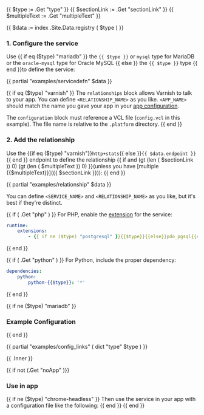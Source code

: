 <!-- Name the parameters -->
{{ $type := .Get "type" }}
{{ $sectionLink := .Get "sectionLink" }} <!-- The section of the page with more detail. -->
{{ $multipleText := .Get "multipleText" }} <!-- What the explicit endpoints define (what is multiple). -->

<!-- Get registry data for the service type. -->

{{ $data := index .Site.Data.registry ( $type ) }}

### 1. Configure the service

<!-- Clarify the `type` that should be used. -->
<!-- mysql.md is special, so change the sentence slightly to show all `type`s for the single endpoint. -->
Use {{ if eq ($type) "mariadb" }}
  the `{{ $type }}` or `mysql` type for MariaDB or the `oracle-mysql` type for Oracle MySQL
  {{ else }}
  the `{{ $type }}` type
  {{ end }}to define the service:

<!-- Create a dummy example services.yaml file from the registry's example naming in `.docs` -->
{{ partial "examples/servicedefn" $data }}

<!-- Extra text to explain Varnish configuration-->
{{ if eq ($type) "varnish" }}
The `relationships` block allows Varnish to talk to your app.
You can define `<RELATIONSHIP_NAME>` as you like.
`<APP_NAME>` should match the name you gave your app in your [app configuration](/configuration/app/app-reference.html).

The `configuration` block must reference a VCL file (`config.vcl` in this example).
The file name is relative to the `.platform` directory.
{{ end }}

### 2. Add the relationship

<!-- Clarify the endpoint that should be used. -->
<!-- If a link and text have been set, adds exception that directs users to the subsection that describes explicit endpoints. -->
<!-- The check for Varnish is a hack to get around the escaping of the + sign -->
Use the {{if eq ($type) "varnish"}}`http+stats`{{ else }}`{{ $data.endpoint }}`{{ end }} endpoint to define the relationship {{ if and (gt (len ( $sectionLink )) 0) (gt (len ( $multipleText )) 0) }}(unless you have [multiple {{$multipleText}}]({{ $sectionLink }})):
{{ end }}

<!-- Create a dummy example `relationships` block from the registry's example naming in `.docs` -->
{{ partial "examples/relationship" $data }}

<!-- Adds a note about naming conventions between relationship and service names. Keep em unique. -->
You can define `<SERVICE_NAME>` and `<RELATIONSHIP_NAME>` as you like, but it's best if they're distinct.

<!-- For services with a PHP extension -->
{{ if ( .Get "php" ) }}
For PHP, enable the [extension](/languages/php/extensions.html) for the service:

```yaml {location=".platform.app.yaml"}
runtime:
    extensions:
        - {{ if ne ($type) "postgresql" }}{{$type}}{{else}}pdo_pgsql{{end}}
```
{{ end }}

<!-- For services with a Python extension -->
{{ if ( .Get "python" ) }}
For Python, include the proper dependency:

```yaml {location=".platform.app.yaml"}
dependencies:
    python:
        python-{{$type}}: '*'
```
{{ end }}

<!-- Add example heading for all but MariaDB/Oracle MySQL, which need two -->
{{ if ne ($type) "mariadb" }}
### Example Configuration
{{ end }}

{{ partial "examples/config_links" ( dict "type" $type ) }}

{{ .Inner }}

<!-- Turn this section off for ones in Guides that continue differently-->
{{ if not (.Get "noApp" )}}
### Use in app

<!-- Don't add use in app intro to Headless Chrome, which has different content -->
{{ if ne ($type) "chrome-headless" }}
Then use the service in your app with a configuration file like the following:
{{ end }}
{{ end }}
